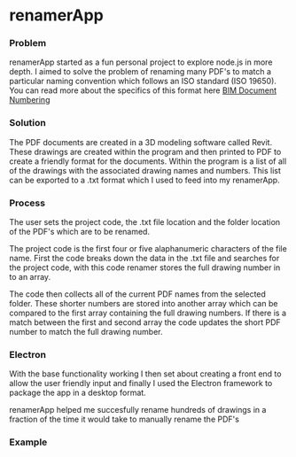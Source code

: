 # renamerApp

### Problem
renamerApp started as a fun personal project to explore node.js in more depth. I aimed to solve the problem of renaming many PDF's to match a particular
naming convention which follows an ISO standard (ISO 19650). You can read more about the specifics of this format here
[BIM Document Numbering](https://www.bimlead.co.uk/iso-19650-drawing-naming-templates-for-revit-archicad)


### Solution
The PDF documents are created in a 3D modeling software called Revit. These drawings are created within the program and then printed to PDF to create a
friendly format for the documents. Within the program is a list of all of the drawings with the associated drawing names and numbers. This list can be 
exported to a .txt format which I used to feed into my renamerApp.

### Process

The user sets the project code,  the .txt file location and the folder location of the PDF's which are to be renamed.

The project code is the first four or five alaphanumeric characters of the file name.
First the code breaks down the data in the .txt file and searches for the project code, with this code renamer stores the full drawing number in to an array.

The code then collects all of the current PDF names from the selected folder. These shorter numbers are stored into another array which can be compared to the
first array containing the full drawing numbers. If there is a match between the first and second array the code updates the short PDF number to match the full
drawing number.

### Electron

With the base functionality working I then set about creating a front end to allow the user friendly input and finally I used the Electron framework
to package the app in a desktop format.


renamerApp helped me succesfully rename hundreds of drawings in a fraction of the time it would take to manually rename the PDF's

### Example
